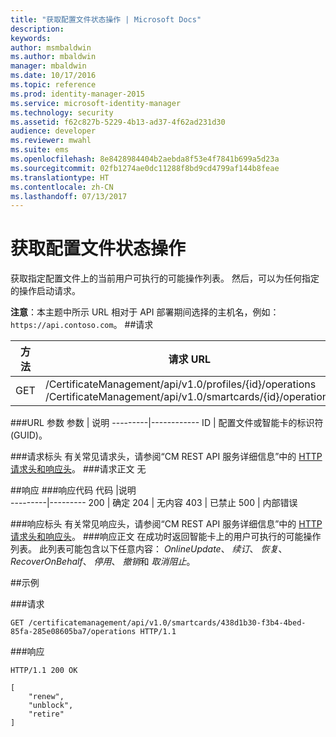 ```yaml
---
title: "获取配置文件状态操作 | Microsoft Docs"
description: 
keywords: 
author: msmbaldwin
ms.author: mbaldwin
manager: mbaldwin
ms.date: 10/17/2016
ms.topic: reference
ms.prod: identity-manager-2015
ms.service: microsoft-identity-manager
ms.technology: security
ms.assetid: f62c827b-5229-4b13-ad37-4f62ad231d30
audience: developer
ms.reviewer: mwahl
ms.suite: ems
ms.openlocfilehash: 8e8428984404b2aebda8f53e4f7841b699a5d23a
ms.sourcegitcommit: 02fb1274ae0dc11288f8bd9cd4799af144b8feae
ms.translationtype: HT
ms.contentlocale: zh-CN
ms.lasthandoff: 07/13/2017
---
```

# <a name="get-profile-state-operations"></a>获取配置文件状态操作
获取指定配置文件上的当前用户可执行的可能操作列表。 然后，可以为任何指定的操作启动请求。

**注意**：本主题中所示 URL 相对于 API 部署期间选择的主机名，例如： `https://api.contoso.com`。
##<a name="request"></a>请求


方法  |请求 URL  
---------|---------
GET     |/CertificateManagement/api/v1.0/profiles/{id}/operations <br/>/CertificateManagement/api/v1.0/smartcards/{id}/operations

###<a name="url-parameters"></a>URL 参数
参数 | 说明
---------|------------
ID | 配置文件或智能卡的标识符 (GUID)。

###<a name="request-headers"></a>请求标头
有关常见请求头，请参阅“CM REST API 服务详细信息”中的 [HTTP 请求头和响应头](certificate-management-rest-api-service-details.md#http-request-and-response-headers)。
###<a name="request-body"></a>请求正文
无

##<a name="response"></a>响应
###<a name="response-codes"></a>响应代码
代码  |说明  
---------|---------
200     | 确定
204 | 无内容
403 | 已禁止
500 | 内部错误

###<a name="response-headers"></a>响应标头
有关常见响应头，请参阅“CM REST API 服务详细信息”中的 [HTTP 请求头和响应头](certificate-management-rest-api-service-details.md#http-request-and-response-headers)。
###<a name="response-body"></a>响应正文
在成功时返回智能卡上的用户可执行的可能操作列表。 此列表可能包含以下任意内容： *OnlineUpdate*、 *续订*、 *恢复*、 *RecoverOnBehalf*、 *停用*、 *撤销*和 *取消阻止*。

##<a name="example"></a>示例

###<a name="request"></a>请求
```
GET /certificatemanagement/api/v1.0/smartcards/438d1b30-f3b4-4bed-85fa-285e08605ba7/operations HTTP/1.1
```
###<a name="response"></a>响应
```
HTTP/1.1 200 OK

[
    "renew",
    "unblock",
    "retire"
]
```       
